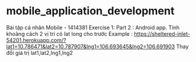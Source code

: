 # mobile_application_development
Bài tập cá nhân Mobile - 1414381
Exercise 1: Part 2 : Android app.
Tính khoảng cách 2 vị trí có lat long cho trước
Example : https://sheltered-inlet-54201.herokuapp.com/?lat1=10.786471&lat2=10.787907&lng1=106.693645&lng2=106.691903
Thay đổi giá trị lat1,lat2,lng1,lng2
